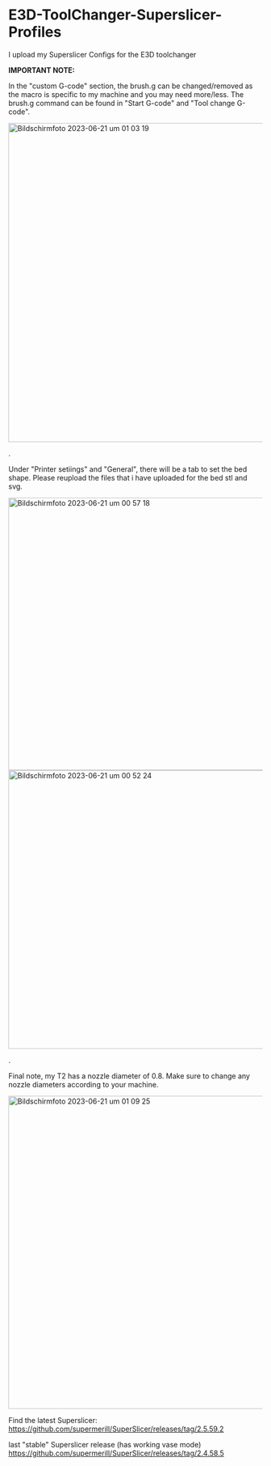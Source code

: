 # E3D-ToolChanger-Superslicer-Profiles
I upload my Superslicer Configs for the E3D toolchanger

**IMPORTANT NOTE:**

In the "custom G-code" section, the brush.g can be changed/removed as the macro is specific to my machine and you may need more/less.
The brush.g command can be found in "Start G-code" and "Tool change G-code".

<img width="631" alt="Bildschirmfoto 2023-06-21 um 01 03 19" src="https://github.com/Victini-0001/E3D-ToolChanger-Superslicer-Profiles/assets/59373347/4fe1fe1d-b65e-44cf-9b24-28262d34805c">

.


Under "Printer setiings" and "General", there will be a tab to set the bed shape. Please reupload the files that i have uploaded for the bed stl and svg.

<img width="539" alt="Bildschirmfoto 2023-06-21 um 00 57 18" src="https://github.com/Victini-0001/E3D-ToolChanger-Superslicer-Profiles/assets/59373347/a676cb7d-16f3-4bdf-983e-e65359dfb29a">

<img width="551" alt="Bildschirmfoto 2023-06-21 um 00 52 24" src="https://github.com/Victini-0001/E3D-ToolChanger-Superslicer-Profiles/assets/59373347/b336d351-5277-42c9-a769-0f42bd8b6fde">

.

Final note, my T2 has a nozzle diameter of 0.8. Make sure to change any nozzle diameters according to your machine.

<img width="619" alt="Bildschirmfoto 2023-06-21 um 01 09 25" src="https://github.com/Victini-0001/E3D-ToolChanger-Superslicer-Profiles/assets/59373347/6d74e435-7a4f-4fd8-9d2a-3b1ce65751a9">

Find the latest Superslicer:
https://github.com/supermerill/SuperSlicer/releases/tag/2.5.59.2

last "stable" Superslicer release (has working vase mode)
https://github.com/supermerill/SuperSlicer/releases/tag/2.4.58.5
